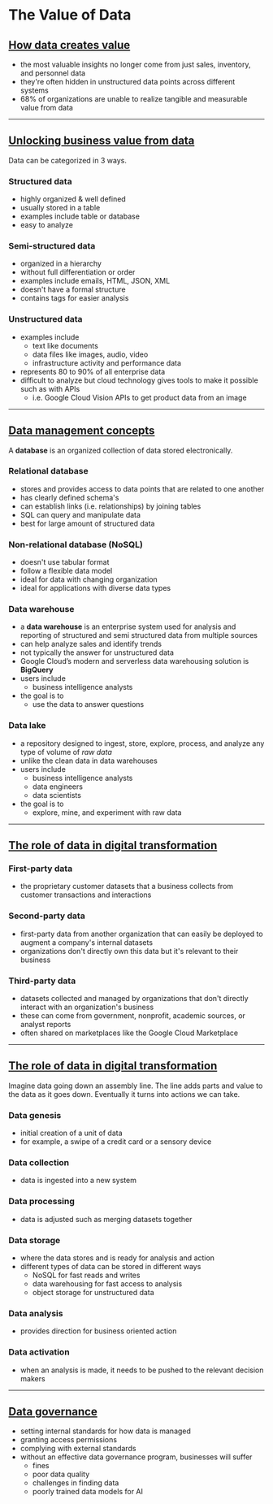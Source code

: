 # The Value of Data

## [How data creates value](https://www.youtube.com/watch?v=z6UKQbNLz-M)

- the most valuable insights no longer come from just sales, inventory, and personnel data
- they're often hidden in unstructured data points across different systems
- 68% of organizations are unable to realize tangible and measurable value from data

---

## [Unlocking business value from data](https://www.youtube.com/watch?v=7dn8R1i5qy4)

Data can be categorized in 3 ways.

### Structured data

- highly organized & well defined
- usually stored in a table
- examples include table or database
- easy to analyze

### Semi-structured data

- organized in a hierarchy
- without full differentiation or order
- examples include emails, HTML, JSON, XML
- doesn't have a formal structure
- contains tags for easier analysis

### Unstructured data

- examples include
  - text like documents
  - data files like images, audio, video
  - infrastructure activity and performance data
- represents 80 to 90% of all enterprise data
- difficult to analyze but cloud technology gives tools to make it possible such as with APIs
  - i.e. Google Cloud Vision APIs to get product data from an image

----

## [Data management concepts](https://www.youtube.com/watch?v=nThMEdgYUBA)

A **database** is an organized collection of data stored electronically.

### Relational database

- stores and provides access to data points that are related to one another
- has clearly defined schema's
- can establish links (i.e. relationships) by joining tables
- SQL can query and manipulate data
- best for large amount of structured data

### Non-relational database (NoSQL)

- doesn't use tabular format
- follow a flexible data model
- ideal for data with changing organization
- ideal for applications with diverse data types

### Data warehouse

- a **data warehouse** is an enterprise system used for analysis and reporting of structured and semi structured data from multiple sources
- can help analyze sales and identify trends
- not typically the answer for unstructured data
- Google Cloud’s modern and serverless data warehousing solution is **BigQuery**
- users include 
  - business intelligence analysts
- the goal is to 
  - use the data to answer questions

### Data lake

- a repository designed to ingest, store, explore, process, and analyze any type of volume of *raw data*
- unlike the clean data in data warehouses
- users include 
  - business intelligence analysts
  - data engineers
  - data scientists
- the goal is to
  - explore, mine, and experiment with raw data

---

## [The role of data in digital transformation](https://www.youtube.com/watch?v=ihGk5vJ3Pcs)

### First-party data

- the proprietary customer datasets that a business collects from customer transactions and interactions

### Second-party data

- first-party data from another organization that can easily be deployed to augment a company's internal datasets
- organizations don't directly own this data but it's relevant to their business 

### Third-party data

- datasets collected and managed by organizations that don't directly interact with an organization's business
- these can come from government, nonprofit, academic sources, or analyst reports
- often shared on marketplaces like the Google Cloud Marketplace

---

## [The role of data in digital transformation](https://www.youtube.com/watch?v=ihGk5vJ3Pcs)

Imagine data going down an assembly line. The line adds parts and value to the data as it goes down. Eventually it turns into actions we can take.

### Data genesis

- initial creation of a unit of data
- for example, a swipe of a credit card or a sensory device

### Data collection

- data is ingested into a new system

### Data processing

- data is adjusted such as merging datasets together

### Data storage

- where the data stores and is ready for analysis and action
- different types of data can be stored in different ways
  - NoSQL for fast reads and writes
  - data warehousing for fast access to analysis
  - object storage for unstructured data

### Data analysis

- provides direction for business oriented action

### Data activation

- when an analysis is made, it needs to be pushed to the relevant decision makers

----

## [Data governance](https://www.youtube.com/watch?v=m27rFmBegAA)

- setting internal standards for how data is managed
- granting access permissions
- complying with external standards
- without an effective data governance program, businesses will suffer
  - fines
  - poor data quality
  - challenges in finding data
  - poorly trained data models for AI

